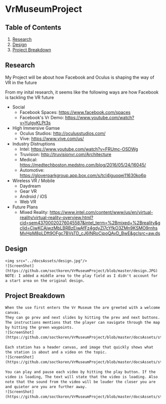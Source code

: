 # VrMuseumProject

## Table of Contents
1. [Research](#research)
2. [Design](#design)
3. [Project Breakdown](#project-breakdown)


## Research

My Project will be about how Facebook and Oculus is shaping the way of VR in the future

From my inital research, it seems like the following ways are how Facebook is tackling the VR future

- Social
	- Facebook Spaces: https://www.facebook.com/spaces
	- Facebook's Vr Demo: https://www.youtube.com/watch?v=YuIgyKLPt3s
- High Immersive Gamse
	- Oculus Studios: http://oculusstudios.com/
	- Vive: https://www.vive.com/us/
- Industry Distruptions
	- Intel: https://www.youtube.com/watch?v=FRUmc-OSDWg 
	- Truvision: http://truvisionvr.com/Architecture
	- Medical: https://medtechboston.medstro.com/blog/2016/05/24/16045/
	- Automotive: https://gloverparkgroup.app.box.com/s/tcl4lguoqej11630ko6p
- Wireless VR / Mobile
	- Daydream
	- Gear VR
	- Android / iOS
	- Web VR
- Future Plans
	- Mixed Reality: https://www.intel.com/content/www/us/en/virtual-reality/virtual-reality-overview.html?cid=sem43700020276045587&intel_term=%2Bmixed+%2Breality&gclid=CjwKCAjwzMbLBRBzEiwAfFz4gdyZl7cYfkO3ZMn9KSMO9rnhsMvHpM8pLDft9OFgc7BVsTD_cJ6INRoCjpoQAvD_BwE&gclsrc=aw.ds

## Design
	<img src="../docsAssets/design.jpg"/>
	![ScreenShot](https://github.com/soctkoren/VrMuseumProject/blob/master/design.JPG)
	NOTE: I added a middle area to the play field as I didn't account for a start area on the original design.

## Project Breakdown
	When the use first enters the Vr Museum the are greeted with a welcome canvas.
	They can go prev and next slides by hitting the prev and next buttons. The instructions mentions that the player can navigate through the map by hitting the green waypoints.
	![ScreenShot](https://github.com/soctkoren/VrMuseumProject/blob/master/docsAssets/step1.png)

	Each station has a header canvas, and image that quickly shows what the station is about and a video on the topic.
	![ScreenShot](https://github.com/soctkoren/VrMuseumProject/blob/master/docsAssets/step2.png)

	You can play and pause each video by hitting the play button. If the video is loading, The text will state that the video is loading. Also note that the sound from the video will be louder the closer you are and quieter are you are further away.
	![ScreenShot](https://github.com/soctkoren/VrMuseumProject/blob/master/docsAssets/step2.png)
